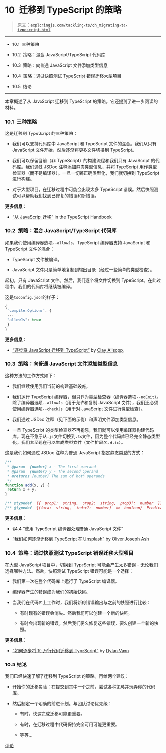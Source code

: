 # 10 迁移到 TypeScript 的策略

> 原文：[`exploringjs.com/tackling-ts/ch_migrating-to-typescript.html`](https://exploringjs.com/tackling-ts/ch_migrating-to-typescript.html)

* * *

+   10.1 三种策略

+   10.2 策略：混合 JavaScript/TypeScript 代码库

+   10.3 策略：向普通 JavaScript 文件添加类型信息

+   10.4 策略：通过快照测试 TypeScript 错误迁移大型项目

+   10.5 结论

* * *

本章概述了从 JavaScript 迁移到 TypeScript 的策略。它还提到了进一步阅读的材料。

### 10.1 三种策略

这是迁移到 TypeScript 的三种策略：

+   我们可以支持代码库中 JavaScript 和 TypeScript 文件的混合。我们从只有 JavaScript 文件开始，然后逐渐将更多文件切换到 TypeScript。

+   我们可以保留当前（非 TypeScript）的构建流程和我们只有 JavaScript 的代码库。我们通过 JSDoc 注释添加静态类型信息，并将 TypeScript 用作类型检查器（而不是编译器）。一旦一切都正确类型化，我们就切换到 TypeScript 进行构建。

+   对于大型项目，在迁移过程中可能会出现太多 TypeScript 错误。然后快照测试可以帮助我们找到已修复的错误和新错误。

**更多信息：**

+   [“从 JavaScript 迁移”](https://www.typescriptlang.org/docs/handbook/migrating-from-javascript.html) in the TypeScript Handbook

### 10.2 策略：混合 JavaScript/TypeScript 代码库

如果我们使用编译器选项`--allowJs`，TypeScript 编译器支持 JavaScript 和 TypeScript 文件的混合：

+   TypeScript 文件被编译。

+   JavaScript 文件只是简单地复制到输出目录（经过一些简单的类型检查）。

起初，只有 JavaScript 文件。然后，我们逐个将文件切换到 TypeScript。在此过程中，我们的代码库将继续被编译。

这是`tsconfig.json`的样子：

```ts
{
 "compilerOptions": {
 ···
 "allowJs": true
 }
}
```

**更多信息：**

+   [“逐步将 JavaScript 迁移到 TypeScript”](https://medium.com/@clayallsopp/incrementally-migrating-javascript-to-typescript-565020e49c88) by [Clay Allsopp](https://twitter.com/clayallsopp)。

### 10.3 策略：向普通 JavaScript 文件添加类型信息

这种方法的工作方式如下：

+   我们继续使用我们当前的构建基础设施。

+   我们运行 TypeScript 编译器，但只作为类型检查器（编译器选项`--noEmit`）。除了编译器选项`--allowJs`（用于允许和复制 JavaScript 文件），我们还必须使用编译器选项`--checkJs`（用于对 JavaScript 文件进行类型检查）。

+   我们通过 JSDoc 注释（见下面的示例）和声明文件添加类型信息。

+   一旦 TypeScript 的类型检查器不再抱怨，我们就可以使用编译器构建代码库。现在不急于从`.js`文件切换到`.ts`文件，因为整个代码库已经完全静态类型化。我们甚至现在可以生成类型文件（文件扩展名`.d.ts`）。

这是我们如何通过 JSDoc 注释为普通 JavaScript 指定静态类型的方式：

```ts
/**
 * @param  {number} x - The first operand
 * @param  {number} y - The second operand
 * @returns {number} The sum of both operands
 */
function add(x, y) {
 return x + y;
}
```

```ts
/** @typedef  {{  prop1:  string,  prop2:  string,  prop3?:  number  }}  SpecialType */
/** @typedef  {(data:  string,  index?:  number)  =>  boolean}  Predicate */
```

**更多信息：**

+   §4.4 “使用 TypeScript 编译器处理普通 JavaScript 文件”

+   [“我们如何逐渐迁移到 TypeScript 在 Unsplash”](https://medium.com/unsplash/how-we-gradually-migrated-to-typescript-at-unsplash-7a34caa24ef1) by [Oliver Joseph Ash](https://twitter.com/OliverJAsh)

### 10.4 策略：通过快照测试 TypeScript 错误迁移大型项目

在大型 JavaScript 项目中，切换到 TypeScript 可能会产生太多错误 - 无论我们选择哪种方法。然后，快照测试 TypeScript 错误可能是一个选择：

+   我们第一次在整个代码库上运行了 TypeScript 编译器。

+   编译器产生的错误成为我们的初始快照。

+   当我们在代码库上工作时，我们将新的错误输出与之前的快照进行比较：

    +   有时现有的错误会消失。然后我们可以创建一个新的快照。

    +   有时会出现新的错误。然后我们要么修复这些错误，要么创建一个新的快照。

**更多信息：**

+   [“如何逐步将 10 万行代码迁移到 TypeScript”](https://dylanvann.com/incrementally-migrating-to-typescript/) by [Dylan Vann](https://twitter.com/atomarranger)

### 10.5 结论

我们已经快速了解了迁移到 TypeScript 的策略。再给两个建议：

+   开始你的迁移实验：在提交到其中一个之前，尝试各种策略并玩弄你的代码库。

+   然后制定一个明确的前进计划。与团队讨论优先级：

    +   有时，快速完成迁移可能更重要。

    +   有时，在迁移过程中代码保持完全可用可能更重要。

    +   等等...

[评论](https://github.com/rauschma/tackling-ts/issues/10)
